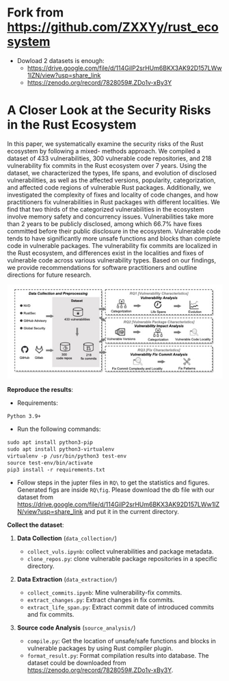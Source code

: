 # Fork from https://github.com/ZXXYy/rust_ecosystem

- Dowload 2 datasets is enough:
  - https://drive.google.com/file/d/114GiIP2srHUm6BKX3AK92D157LWw1IZN/view?usp=share_link
  - https://zenodo.org/record/7828059#.ZDo1v-xBy3Y

# A Closer Look at the Security Risks in the Rust Ecosystem

In this paper, we systematically examine the security risks of the Rust ecosystem by following a mixed- methods approach.
We compiled a dataset of 433 vulnerabilities, 300 vulnerable code repositories, and 218 vulnerability fix commits in the Rust ecosystem over 7 years.
Using the dataset, we characterized the types, life spans, and evolution of disclosed vulnerabilities, as well as the affected versions, popularity, categorization, and affected code regions of vulnerable Rust packages.
Additionally, we investigated the complexity of fixes and locality of code changes, and how practitioners fix vulnerabilities in Rust packages with different localities.
We find that two thirds of the categorized vulnerabilities in the ecosystem involve memory safety and concurrency issues.
Vulnerabilities take more than 2 years to be publicly disclosed, among which 66.7% have fixes committed before their public disclosure in the ecosystem.
Vulnerable code tends to have significantly more unsafe functions and blocks than complete code in vulnerable packages.
The vulnerability fix commits are localized in the Rust ecosystem, and differences exist in the localities and fixes of vulnerable code across various vulnerability types.
Based on our findings, we provide recommendations for software practitioners and outline directions for future research.

![image1](fig/methodology_rust_ecosystem.jpg)

**Reproduce the results**:

- Requirements:

```
Python 3.9+
```

- Run the following commands:

```shell
sudo apt install python3-pip
sudo apt install python3-virtualenv
virtualenv -p /usr/bin/python3 test-env
source test-env/bin/activate
pip3 install -r requirements.txt
```

- Follow steps in the jupter files in `RQ\` to get the statistics and figures. Generated figs are inside `RQ\fig`.
  Please download the db file with our dataset from https://drive.google.com/file/d/114GiIP2srHUm6BKX3AK92D157LWw1IZN/view?usp=share_link and put it in the current directory.

**Collect the dataset**:

1. **Data Collection** (`data_collection/`)

   - `collect_vuls.ipynb`: collect vulnerabilities and package metadata.
   - `clone_repos.py`: clone vulnerable package repositories in a specific directory.

2. **Data Extraction** (`data_extraction/`)
   - `collect_commits.ipynb`: Mine vulnerability-fix commits.
   - `extract_changes.py`: Extract changes in fix commits.
   - `extract_life_span.py`: Extract commit date of introduced commits and fix commits.
3. **Source code Analysis** (`source_analysis/`)
   - `compile.py`: Get the location of unsafe/safe functions and blocks in vulnerable packages by using Rust compiler plugin.
   - `format_result.py`: Format compilation results into database.
     The dataset could be downloaded from https://zenodo.org/record/7828059#.ZDo1v-xBy3Y.
